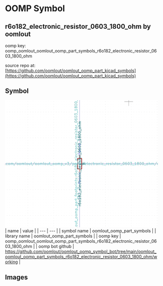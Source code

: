 # OOMP Symbol  
## r6o182_electronic_resistor_0603_1800_ohm  by oomlout  
  
oomp key: oomp_oomlout_oomlout_oomp_part_symbols_r6o182_electronic_resistor_0603_1800_ohm  
  
source repo at: [https://github.com/oomlout/oomlout_oomp_part_kicad_symbols](https://github.com/oomlout/oomlout_oomp_part_kicad_symbols)  
## Symbol  
  
[![working.png](working_600.png)](working.png)  
| name | value | 
| --- | --- | 
| symbol name | oomlout_oomp_part_symbols | 
| library name | oomlout_oomp_part_symbols | 
| oomp key | oomp_oomlout_oomlout_oomp_part_symbols_r6o182_electronic_resistor_0603_1800_ohm | 
| oomp bot github | https://github.com/oomlout/oomlout_oomp_symbol_bot/tree/main/oomlout_oomlout_oomp_part_symbols_r6o182_electronic_resistor_0603_1800_ohm/working | 
## Images  
